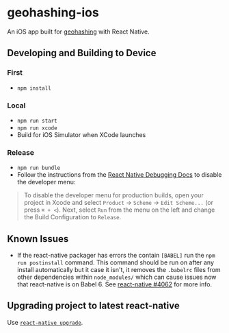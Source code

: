 geohashing-ios
==================

An iOS app built for [geohashing](https://xkcd.com/426/) with React Native.


## Developing and Building to Device

### First

- `npm install`

### Local

- `npm run start`
- `npm run xcode`
- Build for iOS Simulator when XCode launches

### Release

- `npm run bundle`
- Follow the instructions from the [React Native Debugging Docs](https://facebook.github.io/react-native/docs/debugging.html#debugging-react-native-apps) to disable the developer menu:

> To disable the developer menu for production builds, open your project in Xcode and select `Product` → `Scheme` → `Edit Scheme...` (or press `⌘ + <`). Next, select `Run` from the menu on the left and change the Build Configuration to `Release`.


## Known Issues

- If the react-native packager has errors the contain `[BABEL]` run the `npm run postinstall` command. This command should be run on after any install automatically but it case it isn't, it removes the `.babelrc` files from other dependencies within `node_modules/` which can cause issues now that react-native is on Babel 6. See [react-native #4062](https://github.com/facebook/react-native/issues/4062#issuecomment-164598155) for more info.


## Upgrading project to latest react-native

Use [`react-native upgrade`](https://facebook.github.io/react-native/docs/upgrading.html#2-upgrade-your-project-templates).
